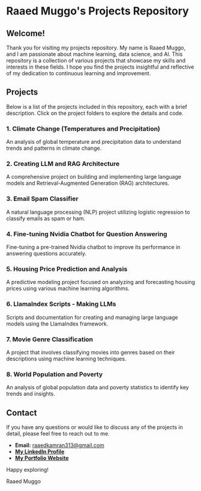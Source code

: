 # Raaed Muggo's Projects Repository

## Welcome!

Thank you for visiting my projects repository. My name is Raaed Muggo, and I am passionate about machine learning, data science, and AI. This repository is a collection of various projects that showcase my skills and interests in these fields. I hope you find the projects insightful and reflective of my dedication to continuous learning and improvement.

## Projects

Below is a list of the projects included in this repository, each with a brief description. Click on the project folders to explore the details and code.

### 1. Climate Change (Temperatures and Precipitation)
An analysis of global temperature and precipitation data to understand trends and patterns in climate change.

### 2. Creating LLM and RAG Architecture
A comprehensive project on building and implementing large language models and Retrieval-Augmented Generation (RAG) architectures.

### 3. Email Spam Classifier
A natural language processing (NLP) project utilizing logistic regression to classify emails as spam or ham.

### 4. Fine-tuning Nvidia Chatbot for Question Answering
Fine-tuning a pre-trained Nvidia chatbot to improve its performance in answering questions accurately.

### 5. Housing Price Prediction and Analysis
A predictive modeling project focused on analyzing and forecasting housing prices using various machine learning algorithms.

### 6. LlamaIndex Scripts - Making LLMs
Scripts and documentation for creating and managing large language models using the LlamaIndex framework.

### 7. Movie Genre Classification
A project that involves classifying movies into genres based on their descriptions using machine learning techniques.

### 8. World Population and Poverty
An analysis of global population data and poverty statistics to identify key trends and insights.

## Contact

If you have any questions or would like to discuss any of the projects in detail, please feel free to reach out to me.

- **Email:** raaedkamran313@gmail.com
- [**My LinkedIn Profile**](https://www.linkedin.com/in/raaed-muggo/)
- [**My Portfolio Website**](https://raaed-muggo-resume.notion.site/Raaed-Kamran-Muggo-660eb85930114cdfb623407d3d2e65ef)


Happy exploring!

Raaed Muggo
